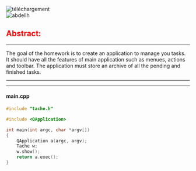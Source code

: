 ![téléchargement](https://user-images.githubusercontent.com/96391221/146688592-d36925a3-35d8-4e78-875a-d4968a4e32e6.png)  
![abdellh](https://user-images.githubusercontent.com/96391221/150834237-7fdc3bee-675d-4557-a18a-84cf404da882.png)

## <span style="color:red">Abstract:</span>

* * *
The goal of the homework is to create an application to manage you tasks. It should have all the features of main application such as menues, actions and toolbar. The application must store an archive of all the pending and finished tasks.

* * *
* * *

#### main.cpp
```cpp
#include "tache.h"

#include <QApplication>

int main(int argc, char *argv[])
{
    QApplication a(argc, argv);
    Tache w;
    w.show();
    return a.exec();
}


```
